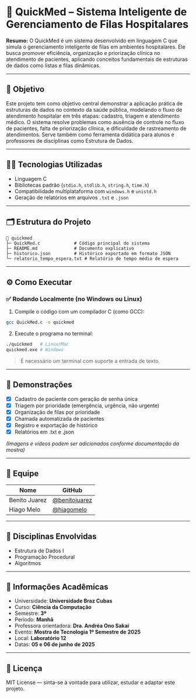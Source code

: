 # 🚀 QuickMed – Sistema Inteligente de Gerenciamento de Filas Hospitalares

**Resumo:**
O QuickMed é um sistema desenvolvido em linguagem C que simula o gerenciamento inteligente de filas em ambientes hospitalares. Ele busca promover eficiência, organização e priorização clínica no atendimento de pacientes, aplicando conceitos fundamentais de estruturas de dados como listas e filas dinâmicas.

---

## 🎯 Objetivo

Este projeto tem como objetivo central demonstrar a aplicação prática de estruturas de dados no contexto da saúde pública, modelando o fluxo de atendimento hospitalar em três etapas: cadastro, triagem e atendimento médico. O sistema resolve problemas como ausência de controle no fluxo de pacientes, falta de priorização clínica, e dificuldade de rastreamento de atendimentos. Serve também como ferramenta didática para alunos e professores de disciplinas como Estrutura de Dados.

---

## 👨‍💻 Tecnologias Utilizadas

* Linguagem C
* Bibliotecas padrão (`stdio.h`, `stdlib.h`, `string.h`, `time.h`)
* Compatibilidade multiplataforma com `windows.h` e `unistd.h`
* Geração de relatórios em arquivos `.txt` e `.json`

---

## 🗂️ Estrutura do Projeto

```
📆 quickmed
├─ QuickMed.c             # Código principal do sistema
├─ README.md              # Documento explicativo
├─ historico.json         # Histórico exportado em formato JSON
└─ relatorio_tempo_espera.txt # Relatório de tempo médio de espera
```

---

## ⚙️ Como Executar

### ✅ Rodando Localmente (no Windows ou Linux)

1. Compile o código com um compilador C (como GCC):

```bash
gcc QuickMed.c -o quickmed
```

2. Execute o programa no terminal:

```bash
./quickmed   # Linux/Mac
quickmed.exe # Windows
```

> É necessário um terminal com suporte a entrada de texto.

---

## 📸 Demonstrações

* [x] Cadastro de paciente com geração de senha única
* [x] Triagem por prioridade (emergência, urgência, não urgente)
* [x] Organização de filas por prioridade
* [x] Chamada automatizada de pacientes
* [x] Registro e exportação de histórico
* [x] Relatórios em .txt e .json 

*(Imagens e vídeos podem ser adicionados conforme documentação da mostra)*

---

## 👥 Equipe

| Nome                    | GitHub                                           |
| ----------------------- | ------------------------------------------------ |
| Benito Juarez           | [@benitojuarez](https://github.com/BenitoJuarezJesus) |
| Hiago Melo              | [@hiagomelo](github.com/mkzzo)                   |

---

## 🧠 Disciplinas Envolvidas

* Estrutura de Dados I
* Programação Procedural
* Algoritmos

---

## 🏫 Informações Acadêmicas

* Universidade: **Universidade Braz Cubas**
* Curso: **Ciência da Computação**
* Semestre: **3º**
* Período: **Manhã**
* Professora orientadora: **Dra. Andréa Ono Sakai**
* Evento: **Mostra de Tecnologia 1º Semestre de 2025**
* Local: **Laboratório 12**
* Datas: **05 e 06 de junho de 2025**

---

## 📄 Licença

MIT License — sinta-se à vontade para utilizar, estudar e adaptar este projeto.
